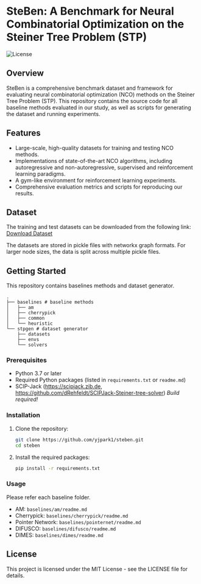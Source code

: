 

#  
# SteBen: A Benchmark for Neural Combinatorial Optimization on the Steiner Tree Problem (STP)

![License](https://img.shields.io/badge/license-MIT-blue.svg)

## Overview

SteBen is a comprehensive benchmark dataset and framework for evaluating neural combinatorial optimization (NCO) methods on the Steiner Tree Problem (STP). This repository contains the source code for all baseline methods evaluated in our study, as well as scripts for generating the dataset and running experiments.

## Features

- Large-scale, high-quality datasets for training and testing NCO methods.
- Implementations of state-of-the-art NCO algorithms, including autoregressive and non-autoregressive, supervised and reinforcement learning paradigms.
- A gym-like environment for reinforcement learning experiments.
- Comprehensive evaluation metrics and scripts for reproducing our results.

## Dataset

The training and test datasets can be downloaded from the following link:
[Download Dataset](https://drive.google.com/drive/folders/1j_vuK-Mhv0mGoAXgF8FNVn1onONX-34T?usp=drive_link)

The datasets are stored in pickle files with networkx graph formats. For larger node sizes, the data is split across multiple pickle files.

## Getting Started
This repository contains baselines methods and dataset generator.
```
.
├── baselines # baseline methods
│   ├── am
│   ├── cherrypick
│   ├── common
│   └── heuristic
└── stpgen # dataset generator
    ├── datasets
    ├── envs
    └── solvers
```

### Prerequisites
- Python 3.7 or later
- Required Python packages (listed in `requirements.txt` or `readme.md`)
- SCIP-Jack (https://scipjack.zib.de, https://github.com/dRehfeldt/SCIPJack-Steiner-tree-solver)  *Build required!*

### Installation

1. Clone the repository:
    ```bash
    git clone https://github.com/yjpark1/steben.git
    cd steben
    ```

2. Install the required packages:
    ```bash
    pip install -r requirements.txt
    ```

### Usage
Please refer each baseline folder.
- AM: `baselines/am/readme.md`
- Cherrypick: `baselines/cherrypick/readme.md`
- Pointer Network: `baselines/pointernet/readme.md`
- DIFUSCO: `baselines/difusco/readme.md`
- DIMES: `baselines/dimes/readme.md`



## License
This project is licensed under the MIT License - see the LICENSE file for details.